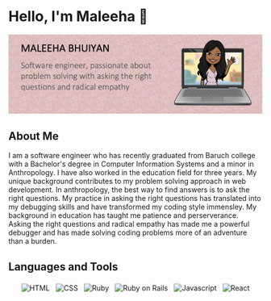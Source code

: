 <link href="style.css" rel="stylesheet"></link>

<div class="header" markdown="1">
    <h1 class="greeting" markdown="1">Hello, I'm Maleeha 👋</h1>
    <img src="header.png">
</div>

<div class="about-my" markdown="1">
    <h2>About Me</h2>
    I am a software engineer who has recently graduated from Baruch college with a Bachelor's degree in Computer Information Systems and a minor in Anthropology. I have also worked in the education field for three years. My unique background contributes to my problem solving approach in web development. In anthropology, the best way to find answers is to ask the right questions. My practice in asking the right questions has translated into my debugging skills and have transformed my coding style immensley. My background in education has taught me patience and perserverance. Asking the right questions and radical empathy has made me a powerful debugger and has made solving coding problems more of an adventure than a burden. 
</div>

<div class="lang" markdown="1">
    <h2>Languages and Tools</h2>
    <p align="center">
    <img src="https://img-premium.flaticon.com/png/512/174/174854.png?token=exp=1623608015~hmac=30ad2b887225037eaf66add9fe7e0c47" alt="HTML" height="40" style="vertical-align:top; margin:4px">
    <img src="https://img-premium.flaticon.com/png/512/732/732190.png?token=exp=1623608190~hmac=67285e83d3f282e9c3ad4de18fef02db" alt="CSS" height="40" style="vertical-align:top; margin:4px">
    <img src="https://www.ruby-lang.org/images/header-ruby-logo.png" alt="Ruby" height="40" style="vertical-align:top; margin:4px">
    <img src="https://rubyonrails.org/images/rails-logo.svg" alt="Ruby on Rails" height="40" style="vertical-align:top; margin:4px">
    <img src="https://cdn.icon-icons.com/icons2/2108/PNG/512/javascript_icon_130900.png" alt="Javascript" height="40" style="vertical-align:top; margin:4px">
    <img src="https://cdn4.iconfinder.com/data/icons/logos-3/600/React.js_logo-512.png" alt="React" height="40" style="vertical-align:top; margin:4px">
</p>
</div>






<!--
**MaleehaBhuiyan/MaleehaBhuiyan** is a ✨ _special_ ✨ repository because its `README.md` (this file) appears on your GitHub profile.

Here are some ideas to get you started:

- 🔭 I’m currently working on ...
- 🌱 I’m currently learning ...
- 👯 I’m looking to collaborate on ...
- 🤔 I’m looking for help with ...
- 💬 Ask me about ...
- 📫 How to reach me: ...
- 😄 Pronouns: ...
- ⚡ Fun fact: ...
-->
